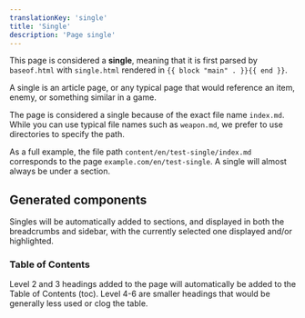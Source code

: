 ```yaml
---
translationKey: 'single'
title: 'Single'
description: 'Page single'
---
```


This page is considered a **single**, meaning that it is first parsed by `baseof.html` with `single.html` rendered in `{{ block "main" . }}{{ end }}`.

A single is an article page, or any typical page that would reference an item, enemy, or something similar in a game.

The page is considered a single because of the exact file name `index.md`. While you can use typical file names such as `weapon.md`, we prefer to use directories to specify the path.

As a full example, the file path `content/en/test-single/index.md` corresponds to the page `example.com/en/test-single`. A single will almost always be under a section.

## Generated components

Singles will be automatically added to sections, and displayed in both the breadcrumbs and sidebar, with the currently selected one displayed and/or highlighted.

### Table of Contents

Level 2 and 3 headings added to the page will automatically be added to the Table of Contents (toc). Level 4-6 are smaller headings that would be generally less used or clog the table.